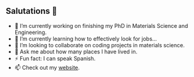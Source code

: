 ## Salutations 👋

- 🔭 I’m currently working on finishing my PhD in Materials Science and Engineering.
- 🌱 I’m currently learning how to effectively look for jobs...
- 👯 I’m looking to collaborate on coding projects in materials science.
- 💬 Ask me about how many places I have lived in.
- ⚡ Fun fact: I can speak Spanish.
- 📫 Check out my [website](https://leschultz.github.io).

